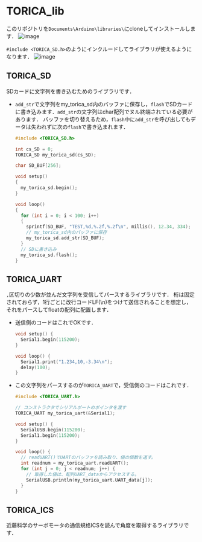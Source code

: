 # TORICA_lib
このリポジトリを```Documents\Arduino\libraries\```にcloneしてインストールします．
  ![image](https://user-images.githubusercontent.com/29813058/231634278-df5476ed-98a7-4a08-837d-84837e51bb13.png)
 
 
 ```#include <TORICA_SD.h>```のようにインクルードしてライブラリが使えるようになります．
 ![image](https://user-images.githubusercontent.com/29813058/231634508-bd923de0-9e5b-4151-83de-004a0a8e2795.png)

## TORICA_SD
SDカードに文字列を書き込むためのライブラリです．
* `add_str`で文字列をmy_torica_sd内のバッファに保存し，`flash`でSDカードに書き込みます．`add_str`の文字列はchar配列でヌル終端されている必要があります．
  バッファを切り替えるため，`flash`中に`add_str`を呼び出してもデータは失われずに次の`flash`で書き込まれます．
  ```cpp
  #include <TORICA_SD.h>

  int cs_SD = 0;
  TORICA_SD my_torica_sd(cs_SD);

  char SD_BUF[256];

  void setup()
  {
    my_torica_sd.begin();
  }

  void loop()
  {
    for (int i = 0; i < 100; i++)
    {
      sprintf(SD_BUF, "TEST,%d,%.2f,%.2f\n", millis(), 12.34, 334);
      // my_torica_sd内のバッファに保存
      my_torica_sd.add_str(SD_BUF);
    }
    // SDに書き込み
    my_torica_sd.flash();
  }
  ```

## TORICA_UART
```,```区切りの少数が並んだ文字列を受信してパースするライブラリです．
桁は固定されておらず，1行ごとに改行コードLF(\n)をつけて送信されることを想定し，それをパースしてfloatの配列に配置します．

* 送信側のコードはこれでOKです．
  ```cpp
  void setup() {
    Serial1.begin(115200);
  }

  void loop() {
    Serial1.print("1.234,10,-3.34\n");
    delay(100);
  }
  ```
* この文字列をパースするのが```TORICA_UART```で，受信側のコードはこれです．
  ```cpp
  #include <TORICA_UART.h>

  // コンストラクタでシリアルポートのポインタを渡す
  TORICA_UART my_torica_uart(&Serial1);

  void setup() {
    SerialUSB.begin(115200);
    Serial1.begin(115200);
  }

  void loop() {
    // readUART()でUARTのバッファを読み取り、値の個数を返す。
    int readnum = my_torica_uart.readUART();
    for (int j = 0; j < readnum; j++) {
      // 取得した値は、配列UART_dataからアクセスする。
      SerialUSB.println(my_torica_uart.UART_data[j]);
    }
  }
  ```

## TORICA_ICS
近藤科学のサーボモータの通信規格ICSを読んで角度を取得するライブラリです．

